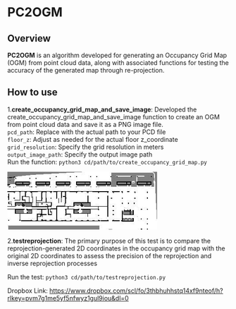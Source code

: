 # PC2OGM
## Overview
**PC2OGM** is an algorithm developed for generating an Occupancy Grid Map (OGM) from point cloud data, along with associated functions for testing the accuracy of the generated map through re-projection. 
  
## How to use
1.**create_occupancy_grid_map_and_save_image**: Developed the create_occupancy_grid_map_and_save_image function to create an OGM from point cloud data and save it as a PNG image file.  
`pcd_path`: Replace with the actual path to your PCD file  
`floor_z`: Adjust as needed for the actual floor z_coordinate  
`grid_resolution`: Specify the grid resolution in meters  
`output_image_path`: Specify the output image path  
Run the function:
`python3 cd/path/to/create_occupancy_grid_map.py`  

![ogm](ogm_sample.jpg)

  
2.**testreprojection**: The primary purpose of this test is to compare the reprojection-generated 2D coordinates in the occupancy grid map with the original 2D coordinates to assess the precision of the reprojection and inverse reprojection processes  
  
Run the test: `python3 cd/path/to/testreprojection.py`  

Dropbox Link: https://www.dropbox.com/scl/fo/3thbhuhhstq14xf9nteof/h?rlkey=pvm7g1me5yf5nfwyz1gul9iou&dl=0  



